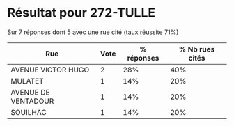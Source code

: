 # Résultat pour 272-TULLE

Sur 7 réponses dont 5 avec une rue cité (taux réussite 71%)

| Rue | Vote | % réponses | % Nb rues cités|
|-----|------|------------|----------------|
| AVENUE VICTOR HUGO | 2 | 28% | 40%|
| MULATET | 1 | 14% | 20%|
| AVENUE DE VENTADOUR | 1 | 14% | 20%|
| SOUILHAC | 1 | 14% | 20%|
